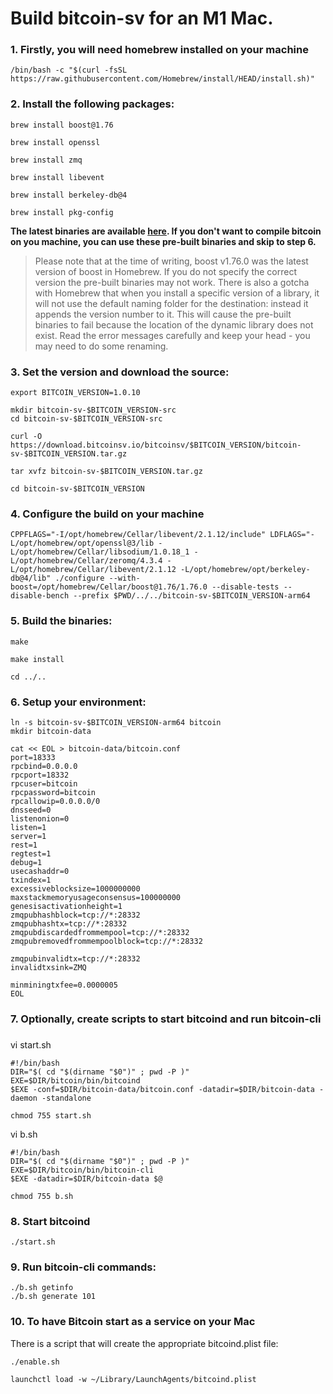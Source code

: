 # Build bitcoin-sv for an M1 Mac.

### 1. Firstly, you will need homebrew installed on your machine
```
/bin/bash -c "$(curl -fsSL https://raw.githubusercontent.com/Homebrew/install/HEAD/install.sh)"
```

### 2. Install the following packages:
```
brew install boost@1.76

brew install openssl

brew install zmq

brew install libevent

brew install berkeley-db@4

brew install pkg-config
```


__The latest binaries are available [here](https://github.com/ordishs/bitcoin-sv-arm64/tree/main/bitcoin-sv-1.0.10-arm64).  If you don't want to compile bitcoin on you machine, you can use these pre-built binaries and skip to step 6.__

> Please note that at the time of writing, boost v1.76.0 was the latest version of boost in Homebrew.  If you do not specify the correct version the pre-built binaries may not work.  There is also a gotcha with Homebrew that when you install a specific version of a library, it will not use the default naming folder for the destination: instead it appends the version number to it.  This will cause the pre-built binaries to fail because the location of the dynamic library does not exist.  Read the error messages carefully and keep your head - you may need to do some renaming.



### 3. Set the version and download the source:
```
export BITCOIN_VERSION=1.0.10

mkdir bitcoin-sv-$BITCOIN_VERSION-src
cd bitcoin-sv-$BITCOIN_VERSION-src

curl -O https://download.bitcoinsv.io/bitcoinsv/$BITCOIN_VERSION/bitcoin-sv-$BITCOIN_VERSION.tar.gz

tar xvfz bitcoin-sv-$BITCOIN_VERSION.tar.gz

cd bitcoin-sv-$BITCOIN_VERSION
```

### 4. Configure the build on your machine
```
CPPFLAGS="-I/opt/homebrew/Cellar/libevent/2.1.12/include" LDFLAGS="-L/opt/homebrew/opt/openssl@3/lib -L/opt/homebrew/Cellar/libsodium/1.0.18_1 -L/opt/homebrew/Cellar/zeromq/4.3.4 -L/opt/homebrew/Cellar/libevent/2.1.12 -L/opt/homebrew/opt/berkeley-db@4/lib" ./configure --with-boost=/opt/homebrew/Cellar/boost@1.76/1.76.0 --disable-tests --disable-bench --prefix $PWD/../../bitcoin-sv-$BITCOIN_VERSION-arm64
```

### 5. Build the binaries:
```
make

make install

cd ../..
```

### 6. Setup your environment:
```
ln -s bitcoin-sv-$BITCOIN_VERSION-arm64 bitcoin
mkdir bitcoin-data

cat << EOL > bitcoin-data/bitcoin.conf
port=18333
rpcbind=0.0.0.0
rpcport=18332
rpcuser=bitcoin
rpcpassword=bitcoin
rpcallowip=0.0.0.0/0
dnsseed=0
listenonion=0
listen=1
server=1
rest=1
regtest=1
debug=1
usecashaddr=0
txindex=1
excessiveblocksize=1000000000
maxstackmemoryusageconsensus=100000000
genesisactivationheight=1
zmqpubhashblock=tcp://*:28332
zmqpubhashtx=tcp://*:28332
zmqpubdiscardedfrommempool=tcp://*:28332
zmqpubremovedfrommempoolblock=tcp://*:28332

zmqpubinvalidtx=tcp://*:28332
invalidtxsink=ZMQ

minminingtxfee=0.0000005
EOL
```

### 7. Optionally, create scripts to start bitcoind and run bitcoin-cli
###

vi start.sh

```
#!/bin/bash
DIR="$( cd "$(dirname "$0")" ; pwd -P )"
EXE=$DIR/bitcoin/bin/bitcoind
$EXE -conf=$DIR/bitcoin-data/bitcoin.conf -datadir=$DIR/bitcoin-data -daemon -standalone

chmod 755 start.sh
```

vi b.sh

```
#!/bin/bash
DIR="$( cd "$(dirname "$0")" ; pwd -P )"
EXE=$DIR/bitcoin/bin/bitcoin-cli
$EXE -datadir=$DIR/bitcoin-data $@

chmod 755 b.sh
```

### 8. Start bitcoind
```
./start.sh
```

### 9. Run bitcoin-cli commands:
```
./b.sh getinfo
./b.sh generate 101
```

### 10. To have Bitcoin start as a service on your Mac

There is a script that will create the appropriate bitcoind.plist file:

```
./enable.sh

launchctl load -w ~/Library/LaunchAgents/bitcoind.plist
```
